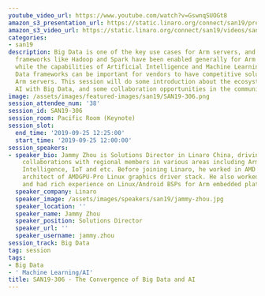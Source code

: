 ```yaml
---
youtube_video_url: https://www.youtube.com/watch?v=GswnqSUOGt8
amazon_s3_presentation_url: https://static.linaro.org/connect/san19/presentations/san19-306.pdf
amazon_s3_video_url: https://static.linaro.org/connect/san19/videos/san19-306.mp4
categories:
- san19
description: Big Data is one of the key use cases for Arm servers, and the Big Data
  frameworks like Hadoop and Spark have been enabled generally for Arm architecture,
  while the capabilities of Artificial Intelligence and Machine Learning in the Big
  Data frameworks can be important for vendors to have competitive solutions with
  Arm servers. This session will do some introduction about the ecosystem to integrate
  AI with Big Data, and some collaboration opportunities in the community can be discussed.
image: /assets/images/featured-images/san19/SAN19-306.png
session_attendee_num: '38'
session_id: SAN19-306
session_room: Pacific Room (Keynote)
session_slot:
  end_time: '2019-09-25 12:25:00'
  start_time: '2019-09-25 12:00:00'
session_speakers:
- speaker_bio: Jammy Zhou is Solutions Director in Linaro China, driving the technical
    collaborations with regional members in various areas including Arm servers, Artificial
    Intelligence, IoT and etc. Before joining Linaro, he worked in AMD as the leading
    architect of AMDGPU-Pro Linux graphics driver stack. He also worked at Freescale,
    and had rich experience on Linux/Android BSPs for Arm embedded platforms.
  speaker_company: Linaro
  speaker_image: /assets/images/speakers/san19/jammy-zhou.jpg
  speaker_location: ''
  speaker_name: Jammy Zhou
  speaker_position: Solutions Director
  speaker_url: ''
  speaker_username: jammy.zhou
session_track: Big Data
tag: session
tags:
- Big Data
- ' Machine Learning/AI'
title: SAN19-306 - The Convergence of Big Data and AI
---
```

